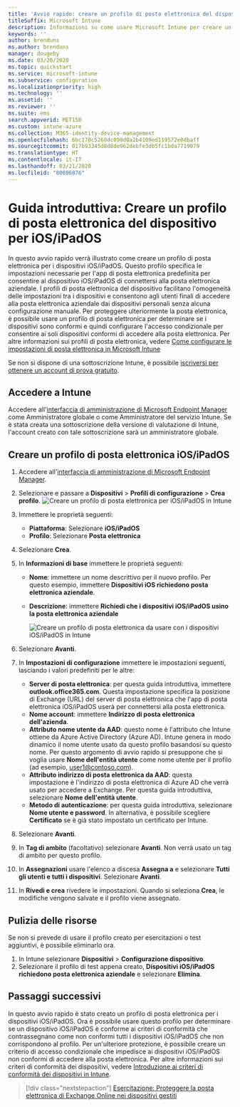 ```yaml
---
title: 'Avvio rapido: creare un profilo di posta elettronica del dispositivo per dispositivi iOS/iPadOS'
titleSuffix: Microsoft Intune
description: Informazioni su come usare Microsoft Intune per creare un profilo di posta elettronica del dispositivo affinché i dispositivi iOS/iPadOS possano connettersi in modo sicuro alla posta elettronica aziendale.
keywords: ''
author: brenduns
ms.author: brenduns
manager: dougeby
ms.date: 03/20/2020
ms.topic: quickstart
ms.service: microsoft-intune
ms.subservice: configuration
ms.localizationpriority: high
ms.technology: ''
ms.assetid: ''
ms.reviewer: ''
ms.suite: ems
search.appverid: MET150
ms.custom: intune-azure
ms.collection: M365-identity-device-management
ms.openlocfilehash: 6bc170c5260dc099d0a2b4109ed119572e0dbaff
ms.sourcegitcommit: 017b93345d8d8de962debfe3db5fc1bda7719079
ms.translationtype: HT
ms.contentlocale: it-IT
ms.lasthandoff: 03/21/2020
ms.locfileid: "80086876"
---
```

# <a name="quickstart-create-an-email-device-profile-for-iosipados"></a>Guida introduttiva: Creare un profilo di posta elettronica del dispositivo per iOS/iPadOS

In questo avvio rapido verrà illustrato come creare un profilo di posta elettronica per i dispositivi iOS/iPadOS. Questo profilo specifica le impostazioni necessarie per l'app di posta elettronica predefinita per consentire al dispositivo iOS/iPadOS di connettersi alla posta elettronica aziendale. I profili di posta elettronica del dispositivo facilitano l'omogeneità delle impostazioni tra i dispositivi e consentono agli utenti finali di accedere alla posta elettronica aziendale dai dispositivi personali senza alcuna configurazione manuale. Per proteggere ulteriormente la posta elettronica, è possibile usare un profilo di posta elettronica per determinare se i dispositivi sono conformi e quindi configurare l'accesso condizionale per consentire ai soli dispositivi conformi di accedere alla posta elettronica. Per altre informazioni sui profili di posta elettronica, vedere [Come configurare le impostazioni di posta elettronica in Microsoft Intune](email-settings-configure.md)

Se non si dispone di una sottoscrizione Intune, è possibile [iscriversi per ottenere un account di prova gratuito](../fundamentals/free-trial-sign-up.md).

## <a name="sign-in-to-intune"></a>Accedere a Intune

Accedere all'[interfaccia di amministrazione di Microsoft Endpoint Manager](https://go.microsoft.com/fwlink/?linkid=2109431) come Amministratore globale o come Amministratore del servizio Intune. Se è stata creata una sottoscrizione della versione di valutazione di Intune, l'account creato con tale sottoscrizione sarà un amministratore globale.

## <a name="create-an-iosipados-email-profile"></a>Creare un profilo di posta elettronica iOS/iPadOS

1. Accedere all'[interfaccia di amministrazione di Microsoft Endpoint Manager](https://go.microsoft.com/fwlink/?linkid=2109431).

2. Selezionare e passare a **Dispositivi** > **Profili di configurazione** > **Crea profilo**.
   ![Creare un profilo di posta elettronica per iOS/iPadOS in Intune](./media/quickstart-email-profile/ios-create-profile.png)

3. Immettere le proprietà seguenti:
   - **Piattaforma**: Selezionare **iOS/iPadOS**
   - **Profilo**: Selezionare **Posta elettronica**
  
4. Selezionare **Crea**.

5. In **Informazioni di base** immettere le proprietà seguenti:
   - **Nome**: immettere un nome descrittivo per il nuovo profilo. Per questo esempio, immettere **Dispositivi iOS richiedono posta elettronica aziendale**.
   - **Descrizione**: immettere **Richiedi che i dispositivi iOS/iPadOS usino la posta elettronica aziendale**


        ![Creare un profilo di posta elettronica da usare con i dispositivi iOS/iPadOS in Intune](./media/quickstart-email-profile/ios-email-profile-name.png)

6. Selezionare **Avanti**.

7. In **Impostazioni di configurazione** immettere le impostazioni seguenti, lasciando i valori predefiniti per le altre:
   - **Server di posta elettronica**: per questa guida introduttiva, immettere **outlook.office365.com**. Questa impostazione specifica la posizione di Exchange (URL) del server di posta elettronica che l'app di posta elettronica iOS/iPadOS userà per connettersi alla posta elettronica.
   - **Nome account**: immettere **Indirizzo di posta elettronica dell'azienda**.
   - **Attributo nome utente da AAD**: questo nome è l'attributo che Intune ottiene da Azure Active Directory (Azure AD). Intune genera in modo dinamico il nome utente usato da questo profilo basandosi su questo nome. Per questo argomento di avvio rapido si presuppone che si voglia usare **Nome dell'entità utente** come nome utente per il profilo (ad esempio, user1@contoso.com).
   - **Attributo indirizzo di posta elettronica da AAD**: questa impostazione è l'indirizzo di posta elettronica di Azure AD che verrà usato per accedere a Exchange. Per questa guida introduttiva, selezionare **Nome dell'entità utente**.
   - **Metodo di autenticazione**: per questa guida introduttiva, selezionare **Nome utente e password**. In alternativa, è possibile scegliere **Certificato** se è già stato impostato un certificato per Intune.

8. Selezionare **Avanti**.

9. In **Tag di ambito** (facoltativo) selezionare **Avanti**. Non verrà usato un tag di ambito per questo profilo.

10. In **Assegnazioni** usare l'elenco a discesa **Assegna a** e selezionare **Tutti gli utenti e tutti i dispositivi**.  Selezionare **Avanti**.

11. In **Rivedi e crea** rivedere le impostazioni. Quando si seleziona **Crea**, le modifiche vengono salvate e il profilo viene assegnato. 

## <a name="clean-up-resources"></a>Pulizia delle risorse

Se non si prevede di usare il profilo creato per esercitazioni o test aggiuntivi, è possibile eliminarlo ora.

1. In Intune selezionare **Dispositivi** > **Configurazione dispositivo**.
2. Selezionare il profilo di test appena creato, **Dispositivi iOS/iPadOS richiedono posta elettronica aziendale** e selezionare **Elimina**. 

## <a name="next-steps"></a>Passaggi successivi

In questo avvio rapido è stato creato un profilo di posta elettronica per i dispositivi iOS/iPadOS. Ora è possibile usare questo profilo per determinare se un dispositivo iOS/iPadOS è conforme ai criteri di conformità che contrassegnano come non conformi tutti i dispositivi iOS/iPadOS che non corrispondono al profilo. Per un'ulteriore protezione, è possibile creare un criterio di accesso condizionale che impedisce ai dispositivi iOS/iPadOS non conformi di accedere alla posta elettronica. Per altre informazioni sui criteri di conformità dei dispositivi, vedere [Introduzione ai criteri di conformità dei dispositivi in Intune](../protect/device-compliance-get-started.md).

> [!div class="nextstepaction"]
> [Esercitazione: Proteggere la posta elettronica di Exchange Online nei dispositivi gestiti](../protect/tutorial-protect-email-on-enrolled-devices.md)
